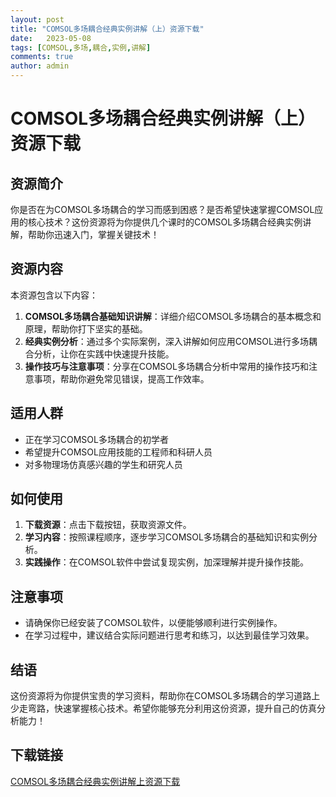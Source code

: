 ```yaml
---
layout: post
title: "COMSOL多场耦合经典实例讲解（上）资源下载"
date:   2023-05-08
tags: [COMSOL,多场,耦合,实例,讲解]
comments: true
author: admin
---
```

# COMSOL多场耦合经典实例讲解（上）资源下载

## 资源简介

你是否在为COMSOL多场耦合的学习而感到困惑？是否希望快速掌握COMSOL应用的核心技术？这份资源将为你提供几个课时的COMSOL多场耦合经典实例讲解，帮助你迅速入门，掌握关键技术！

## 资源内容

本资源包含以下内容：

1. **COMSOL多场耦合基础知识讲解**：详细介绍COMSOL多场耦合的基本概念和原理，帮助你打下坚实的基础。
2. **经典实例分析**：通过多个实际案例，深入讲解如何应用COMSOL进行多场耦合分析，让你在实践中快速提升技能。
3. **操作技巧与注意事项**：分享在COMSOL多场耦合分析中常用的操作技巧和注意事项，帮助你避免常见错误，提高工作效率。

## 适用人群

- 正在学习COMSOL多场耦合的初学者
- 希望提升COMSOL应用技能的工程师和科研人员
- 对多物理场仿真感兴趣的学生和研究人员

## 如何使用

1. **下载资源**：点击下载按钮，获取资源文件。
2. **学习内容**：按照课程顺序，逐步学习COMSOL多场耦合的基础知识和实例分析。
3. **实践操作**：在COMSOL软件中尝试复现实例，加深理解并提升操作技能。

## 注意事项

- 请确保你已经安装了COMSOL软件，以便能够顺利进行实例操作。
- 在学习过程中，建议结合实际问题进行思考和练习，以达到最佳学习效果。

## 结语

这份资源将为你提供宝贵的学习资料，帮助你在COMSOL多场耦合的学习道路上少走弯路，快速掌握核心技术。希望你能够充分利用这份资源，提升自己的仿真分析能力！

## 下载链接

[COMSOL多场耦合经典实例讲解上资源下载](https://pan.quark.cn/s/c67de8f36063)